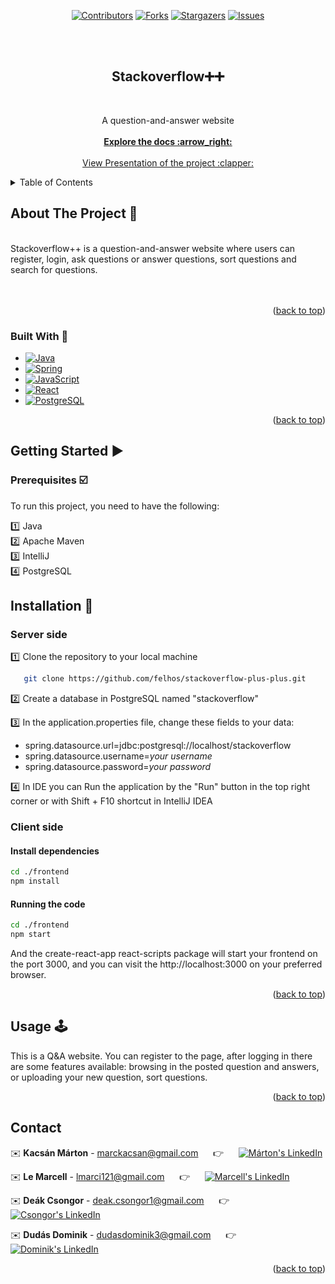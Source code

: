 <div id="readme-top" align="center">

[![Contributors][contributors-shield]][contributors-url]
[![Forks][forks-shield]][forks-url]
[![Stargazers][stars-shield]][stars-url]
[![Issues][issues-shield]][issues-url]
</div>
<br>
<br>

<h2 align="center">  Stackoverflow➕➕</h2>
<br>
  <p align="center">
     A question-and-answer website
    <br>
    <br>
    <a href="https://github.com/felhos/stackoverflow-plus-plus"><strong>Explore the docs :arrow_right:	</strong></a>
    <br />
    <br />
    <a href="https://docs.google.com/presentation/d/1Dr0tgvGw4TmGDj0qH0hwrLUi4fb8a6SQ6HPecOnY4RY/edit#slide=id.p">View Presentation of the project :clapper:	</a>
  </p>
</div>


<!-- TABLE OF CONTENTS -->
<details>
  <summary>Table of Contents</summary>
  <ol>
    <li>
      <a href="#about-the-project">About The Project</a>
      <ul>
        <li><a href="#built-with">Built With</a></li>
      </ul>
    </li>
    <li>
      <a href="#getting-started">Getting Started</a>
      <ul>
        <li><a href="#prerequisites">Prerequisites</a></li>
        <li><a href="#installation">Installation</a></li>
      </ul>
    </li>
    <li><a href="#usage">Usage</a></li>
    <li><a href="#contact">Contact</a></li>
  </ol>
</details>



<!-- ABOUT THE PROJECT -->
<div id="about-the-project"></div>

## About The Project :page_with_curl:

<br />
Stackoverflow++ is a question-and-answer website where users can register, login,
ask questions or answer questions, sort questions and search for questions.
<br />
<br />

<br />
<p align="right">(<a href="#readme-top">back to top</a>)</p>


<div id="built-with"></div>

### Built With :wrench:

* [![Java][Java.img]][Java-url]
* [![Spring][Spring.img]][Spring-url]
* [![JavaScript][JavaScript.img]][JavaScript-url]
* [![React][React.img]][React-url]
* [![PostgreSQL][PostgreSQL.img]][PostgreSQL-url]

<p align="right">(<a href="#readme-top">back to top</a>)</p>



<!-- GETTING STARTED -->
<div id="getting-started"></div>

## Getting Started :arrow_forward:

<div id="prerequisites"></div>

### Prerequisites :ballot_box_with_check:

To run this project, you need to have the following:

:one: Java <br>
:two: Apache Maven  <br>
:three: IntelliJ <br>
:four: PostgreSQL <br>

<div id="installation"></div>

## Installation :floppy_disk:

### Server side

:one: Clone the repository to your local machine

```sh
   git clone https://github.com/felhos/stackoverflow-plus-plus.git
```

:two: Create a database in PostgreSQL named "stackoverflow"

:three: In the application.properties file, change these fields to your data: <br>

* spring.datasource.url=jdbc:postgresql://localhost/stackoverflow
* spring.datasource.username=_your username_<br>
* spring.datasource.password=_your password_<br>

:four: In IDE you can Run the application by the "Run" button in the top right corner or with Shift + F10 shortcut in
IntelliJ IDEA

### Client side

#### Install dependencies

```bash
cd ./frontend
npm install
```

#### Running the code

```bash
cd ./frontend
npm start
```

And the create-react-app react-scripts package will start your frontend on the port 3000, and you can visit
the http://localhost:3000 on your preferred browser.


<p align="right">(<a href="#readme-top">back to top</a>)</p>



<!-- USAGE EXAMPLES -->
<div id="usage"></div>

## Usage :joystick:

This is a Q&A website. You can register to the page, after logging in there are some features
available: browsing in the posted question and answers, or uploading your new question, sort questions.

<p align="right">(<a href="#readme-top">back to top</a>)</p>

<!-- CONTACT -->
<div id="contact"></div>

## Contact

:envelope:    **Kacsán Márton** - marckacsan@gmail.com &nbsp;&nbsp;&nbsp;&nbsp; :point_right:
&nbsp;&nbsp;&nbsp;&nbsp; [![Márton's LinkedIn][linkedin-shield]][LinkedIn - Marton]

:envelope:    **Le Marcell** - lmarci121@gmail.com &nbsp;&nbsp;&nbsp;&nbsp; :point_right:
&nbsp;&nbsp;&nbsp;&nbsp; [![Marcell's LinkedIn][linkedin-shield]][LinkedIn - Marcell]

:envelope:    **Deák Csongor** - deak.csongor1@gmail.com &nbsp;&nbsp;&nbsp;&nbsp; :point_right:
&nbsp;&nbsp;&nbsp;&nbsp; [![Csongor's LinkedIn][linkedin-shield]][LinkedIn - Csongor]

:envelope:    **Dudás Dominik** - dudasdominik3@gmail.com &nbsp;&nbsp;&nbsp;&nbsp; :point_right:
&nbsp;&nbsp;&nbsp;&nbsp; [![Dominik's LinkedIn][linkedin-shield]][LinkedIn - Dominik]


<p align="right">(<a href="#readme-top">back to top</a>)</p>






<!-- MARKDOWN LINKS & IMAGES -->
<!-- https://www.markdownguide.org/basic-syntax/#reference-style-links -->

[contributors-shield]: https://img.shields.io/github/contributors/felhos/stackoverflow-plus-plus?style=for-the-badge

[contributors-url]: https://github.com/felhos/stackoverflow-plus-plus/graphs/contributors

[forks-shield]: https://img.shields.io/github/forks/felhos/stackoverflow-plus-plus?style=for-the-badge

[forks-url]: https://github.com/felhos/stackoverflow-plus-plus/forks

[stars-shield]: https://img.shields.io/github/stars/felhos/stackoverflow-plus-plus?style=for-the-badge

[stars-url]: https://github.com/felhos/stackoverflow-plus-plus/stargazers

[issues-shield]: https://img.shields.io/github/issues/felhos/stackoverflow-plus-plus?style=for-the-badge

[issues-url]: https://github.com/felhos/stackoverflow-plus-plus/issues

[linkedin-shield]: https://img.shields.io/badge/-LinkedIn-black.svg?style=for-the-badge&logo=linkedin&colorB=555

[linkedin-url]: https://linkedin.com/in/linkedin_username

[LinkedIn - Marcell]: https://www.linkedin.com/in/marcell-le-355822141/

[LinkedIn - Marton]: https://www.linkedin.com/in/marton-kacsan/

[LinkedIn - Csongor]: https://www.linkedin.com/in/csongor-deak/

[LinkedIn - Dominik]: https://www.linkedin.com/in/dominik-dudas/

[JavaScript.img]: https://img.shields.io/badge/JavaScript-323330?style=for-the-badge&logo=javascript&logoColor=F7DF1E

[JavaScript-url]: https://www.javascript.com/

[Spring.img]: https://img.shields.io/badge/Spring-6DB33F?style=for-the-badge&logo=spring&logoColor=white

[Spring-url]: https://spring.io/

[React.img]: https://img.shields.io/badge/React-20232A?style=for-the-badge&logo=react&logoColor=61DAFB

[React-url]: https://react.dev/

[PostgreSQL.img]: https://img.shields.io/badge/PostgreSQL-316192?style=for-the-badge&logo=postgresql&logoColor=white

[PostgreSQL-url]: https://www.postgresql.org/

[Java.img]: https://img.shields.io/badge/java-%23ED8B00.svg?style=for-the-badge&logo=openjdk&logoColor=white

[Java-url]: https://www.java.com/en/